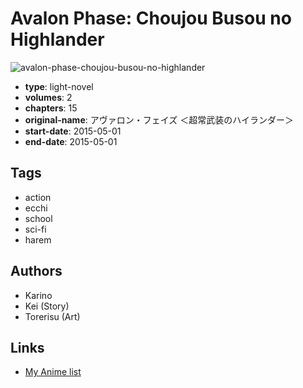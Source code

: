 # Avalon Phase: Choujou Busou no Highlander

![avalon-phase-choujou-busou-no-highlander](https://cdn.myanimelist.net/images/manga/1/237535.jpg)

-   **type**: light-novel
-   **volumes**: 2
-   **chapters**: 15
-   **original-name**: アヴァロン・フェイズ ＜超常武装のハイランダー＞
-   **start-date**: 2015-05-01
-   **end-date**: 2015-05-01

## Tags

-   action
-   ecchi
-   school
-   sci-fi
-   harem

## Authors

-   Karino
-   Kei (Story)
-   Torerisu (Art)

## Links

-   [My Anime list](https://myanimelist.net/manga/98345/Avalon_Phase__Choujou_Busou_no_Highlander)

